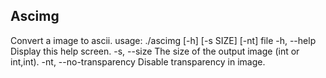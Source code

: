## Ascimg
Convert a image to ascii.
usage: ./ascimg [-h] [-s SIZE] [-nt] file
    -h,  --help            Display this help screen.
    -s,  --size            The size of the output image (int or int,int).
    -nt, --no-transparency Disable transparency in image.
